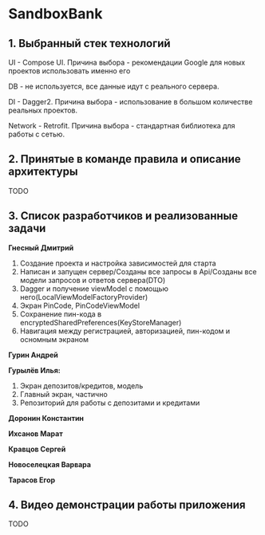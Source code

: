 # SandboxBank
## 1. Выбранный стек технологий
UI - Compose UI. Причина выбора - рекомендации Google для новых проектов использовать именно его

DB - не используется, все данные идут с реального сервера.

DI - Dagger2. Причина выбора - использование в большом количестве реальных проектов.

Network - Retrofit. Причина выбора - стандартная библиотека для работы с сетью.

## 2. Принятые в команде правила и описание архитектуры
TODO

## 3. Список разработчиков и реализованные задачи
**Гнесный Дмитрий**
1. Создание проекта и настройка зависимостей для старта
2. Написан и запущен сервер/Созданы все запросы в Api/Созданы все модели запросов и ответов сервера(DTO)
3. Dagger и получение viewModel с помощью него(LocalViewModelFactoryProvider)
4. Экран PinCode, PinCodeViewModel
5. Сохранение пин-кода в encryptedSharedPreferences(KeyStoreManager)
6. Навигация между регистрацией, авторизацией, пин-кодом и осномным экраном

**Гурин Андрей**

**Гурылёв Илья:**
1. Экран депозитов/кредитов, модель
2. Главный экран, частично
3. Репозиторий для работы с депозитами и кредитами

**Доронин Константин**

**Ихсанов Марат**

**Кравцов Сергей**

**Новоселецкая Варвара**

**Тарасов Егор**


## 4. Видео демонстрации работы приложения
TODO